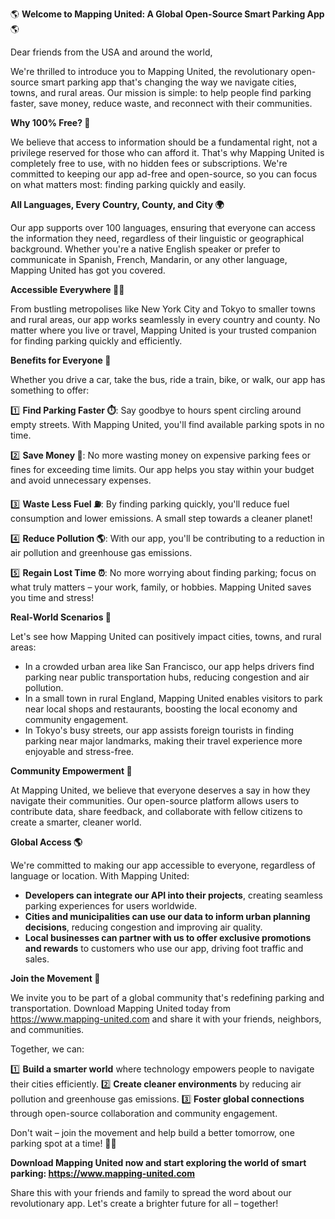 🌎 **Welcome to Mapping United: A Global Open-Source Smart Parking App** 🌎

Dear friends from the USA and around the world,

We're thrilled to introduce you to Mapping United, the revolutionary open-source smart parking app that's changing the way we navigate cities, towns, and rural areas. Our mission is simple: to help people find parking faster, save money, reduce waste, and reconnect with their communities.

**Why 100% Free? 🤑**

We believe that access to information should be a fundamental right, not a privilege reserved for those who can afford it. That's why Mapping United is completely free to use, with no hidden fees or subscriptions. We're committed to keeping our app ad-free and open-source, so you can focus on what matters most: finding parking quickly and easily.

**All Languages, Every Country, County, and City 🌍**

Our app supports over 100 languages, ensuring that everyone can access the information they need, regardless of their linguistic or geographical background. Whether you're a native English speaker or prefer to communicate in Spanish, French, Mandarin, or any other language, Mapping United has got you covered.

**Accessible Everywhere 🚗🌐**

From bustling metropolises like New York City and Tokyo to smaller towns and rural areas, our app works seamlessly in every country and county. No matter where you live or travel, Mapping United is your trusted companion for finding parking quickly and efficiently.

**Benefits for Everyone 🤝**

Whether you drive a car, take the bus, ride a train, bike, or walk, our app has something to offer:

1️⃣ **Find Parking Faster ⏱️**: Say goodbye to hours spent circling around empty streets. With Mapping United, you'll find available parking spots in no time.

2️⃣ **Save Money 💸**: No more wasting money on expensive parking fees or fines for exceeding time limits. Our app helps you stay within your budget and avoid unnecessary expenses.

3️⃣ **Waste Less Fuel ⛽️**: By finding parking quickly, you'll reduce fuel consumption and lower emissions. A small step towards a cleaner planet!

4️⃣ **Reduce Pollution 🌎**: With our app, you'll be contributing to a reduction in air pollution and greenhouse gas emissions.

5️⃣ **Regain Lost Time ⏰**: No more worrying about finding parking; focus on what truly matters – your work, family, or hobbies. Mapping United saves you time and stress!

**Real-World Scenarios 🌈**

Let's see how Mapping United can positively impact cities, towns, and rural areas:

* In a crowded urban area like San Francisco, our app helps drivers find parking near public transportation hubs, reducing congestion and air pollution.
* In a small town in rural England, Mapping United enables visitors to park near local shops and restaurants, boosting the local economy and community engagement.
* In Tokyo's busy streets, our app assists foreign tourists in finding parking near major landmarks, making their travel experience more enjoyable and stress-free.

**Community Empowerment 🌟**

At Mapping United, we believe that everyone deserves a say in how they navigate their communities. Our open-source platform allows users to contribute data, share feedback, and collaborate with fellow citizens to create a smarter, cleaner world.

**Global Access 🌎**

We're committed to making our app accessible to everyone, regardless of language or location. With Mapping United:

* **Developers can integrate our API into their projects**, creating seamless parking experiences for users worldwide.
* **Cities and municipalities can use our data to inform urban planning decisions**, reducing congestion and improving air quality.
* **Local businesses can partner with us to offer exclusive promotions and rewards** to customers who use our app, driving foot traffic and sales.

**Join the Movement 🚀**

We invite you to be part of a global community that's redefining parking and transportation. Download Mapping United today from https://www.mapping-united.com and share it with your friends, neighbors, and communities.

Together, we can:

1️⃣ **Build a smarter world** where technology empowers people to navigate their cities efficiently.
2️⃣ **Create cleaner environments** by reducing air pollution and greenhouse gas emissions.
3️⃣ **Foster global connections** through open-source collaboration and community engagement.

Don't wait – join the movement and help build a better tomorrow, one parking spot at a time! 🚗💚

**Download Mapping United now and start exploring the world of smart parking: https://www.mapping-united.com**

Share this with your friends and family to spread the word about our revolutionary app. Let's create a brighter future for all – together!